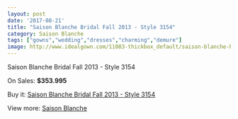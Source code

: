 ```yaml
---
layout: post
date: '2017-08-21'
title: "Saison Blanche Bridal Fall 2013 - Style 3154"
category: Saison Blanche
tags: ["gowns","wedding","dresses","charming","demure"]
image: http://www.idealgown.com/11083-thickbox_default/saison-blanche-bridal-fall-2013-style-3154.jpg
---
```

Saison Blanche Bridal Fall 2013 - Style 3154

On Sales: **$353.995**
<a href="https://www.idealgown.com/en/saison-blanche/4550-saison-blanche-bridal-fall-2013-style-3154.html"><amp-img layout="responsive" width="600" height="600" src="//www.idealgown.com/11083-thickbox_default/saison-blanche-bridal-fall-2013-style-3154.jpg" alt="Saison Blanche Bridal Fall 2013 - Style 3154 0" /></a>
<a href="https://www.idealgown.com/en/saison-blanche/4550-saison-blanche-bridal-fall-2013-style-3154.html"><amp-img layout="responsive" width="600" height="600" src="//www.idealgown.com/11085-thickbox_default/saison-blanche-bridal-fall-2013-style-3154.jpg" alt="Saison Blanche Bridal Fall 2013 - Style 3154 1" /></a>
<a href="https://www.idealgown.com/en/saison-blanche/4550-saison-blanche-bridal-fall-2013-style-3154.html"><amp-img layout="responsive" width="600" height="600" src="//www.idealgown.com/11084-thickbox_default/saison-blanche-bridal-fall-2013-style-3154.jpg" alt="Saison Blanche Bridal Fall 2013 - Style 3154 2" /></a>

Buy it: [Saison Blanche Bridal Fall 2013 - Style 3154](https://www.idealgown.com/en/saison-blanche/4550-saison-blanche-bridal-fall-2013-style-3154.html "Saison Blanche Bridal Fall 2013 - Style 3154")

View more: [Saison Blanche](https://www.idealgown.com/en/55-saison-blanche "Saison Blanche")